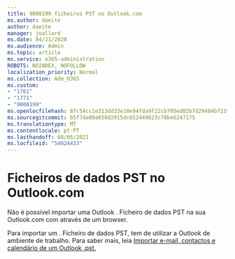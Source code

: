 ```yaml
---
title: 9000199 ficheiros PST no Outlook.com
ms.author: daeite
author: daeite
manager: joallard
ms.date: 04/21/2020
ms.audience: Admin
ms.topic: article
ms.service: o365-administration
ROBOTS: NOINDEX, NOFOLLOW
localization_priority: Normal
ms.collection: Adm_O365
ms.custom:
- "1761"
- "1771"
- "9000199"
ms.openlocfilehash: 87c54cc1e313dd33e10e94fda9f22cb705ed82b7d29484b723faafb64de89840
ms.sourcegitcommit: b5f7da89a650d2915dc652449623c78be6247175
ms.translationtype: MT
ms.contentlocale: pt-PT
ms.lasthandoff: 08/05/2021
ms.locfileid: "54024433"
---
```

# <a name="pst-data-files-in-outlookcom"></a>Ficheiros de dados PST no Outlook.com

Não é possível importar uma Outlook . Ficheiro de dados PST na sua Outlook.com com através de um browser.

Para importar um . Ficheiro de dados PST, tem de utilizar a Outlook de ambiente de trabalho. Para saber mais, leia [Importar e-mail, contactos e calendário de um Outlook .pst.](https://support.office.com/article/431a8e9a-f99f-4d5f-ae48-ded54b3440ac?wt.mc_id=Office_Outlook_com_Alchemy)